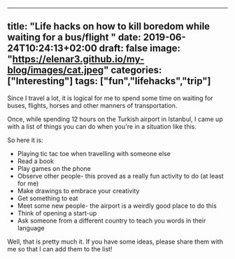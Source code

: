 
---
title: "Life hacks on how to kill boredom while waiting for a bus/flight "
date: 2019-06-24T10:24:13+02:00 
draft: false
image: "https://elenar3.github.io/my-blog/images/cat.jpeg"
categories: ["Interesting"]
tags: ["fun","lifehacks","trip"]
---
Since I travel a lot, it is logical for me to spend some time 
on waiting for buses, flights, horses and other manners of transportation.

Once, while spending 12 hours on the Turkish airport in Istanbul, I came up with a list of things
you can do when you're in a situation like this.

So here it is:

* Playing tic tac toe when travelling with someone else
* Read a book
* Play games on the phone 
* Observe other people- this proved as a really fun activity to do (at least for me)
* Make drawings to embrace your creativity
* Get something to eat
* Meet some new people- the airport is a weirdly good place to do this
* Think of opening a start-up 
* Ask someone from a different country to teach you words in their language

Well, that is pretty much it. If you have some ideas, please share them with me so that I can add them to the list! 